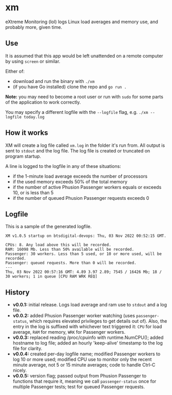 # xm

eXtreme Monitoring (lol) logs Linux load averages and memory use, and probably more, given time.


## Use

It is assumed that this app would be left unattended on a remote computer by using `screen` or similar.

Either of:

* download and run the binary with `./xm`
* (if you have Go installed) clone the repo and `go run .`

**Note:** you may need to become a root user or run with `sudo` for some parts of the application to work correctly.

You may specify a different logfile with the `--logfile` flag, e.g. `./xm --logfile today.log`


## How it works

XM will create a log file called `xm.log` in the folder it's run from.  All output is sent to `stdout` and the log file.  The log file is created or truncated on program startup.

A line is logged to the logfile in any of these situations:

* if the 1-minute load average exceeds the number of processors
* if the used memory exceeds 50% of the total memory
* if the number of active Phusion Passenger workers equals or exceeds 10, or is less than 5
* if the number of queued Phusion Passenger requests exceeds 0


## Logfile

This is a sample of the generated logfile.

```
XM v1.0.5 startup on btsdigital-devops: Thu, 03 Nov 2022 00:52:15 GMT.

CPUs: 8. Any load above this will be recorded.
RAM: 16098 Mb. Less than 50% available will be recorded.
Passenger: 30 workers. Less than 5 used, or 10 or more used, will be recorded.
Passenger: queued requests. More than 0 will be recorded.
---
Thu, 03 Nov 2022 00:57:16 GMT: 4.89 3.97 2.89; 7545 / 16426 Mb; 18 / 30 workers; 1 in queue [CPU RAM WRK REQ]
```


## History

* **v0.0.1:** initial release. Logs load average and ram use to `stdout` and a log file.
* **v0.0.2:** added Phusion Passenger worker watching (uses `passenger-status`, which requires elevated privileges to get details out of). Also, the entry in the log is suffixed with whichever text triggered it: `CPU` for load average, `RAM` for memory, `WRK` for Passenger workers.
* **v0.0.3:** replaced reading /proc/cpuinfo with runtime.NumCPU(); added hostname to log file; added an hourly 'keep-alive' timestamp to the log file for clarity.
* **v0.0.4:** created per-day logfile name; modified Passenger workers to log 10 or more used; modified CPU use to monitor only the recent minute average, not 5 or 15 minute averages; code to handle Ctrl-C nicely.
* **v0.0.5:** version flag; passed output from Phusion Passenger to functions that require it, meaning we call `passenger-status` once for multiple Passenger tests; test for queued Passenger requests.
